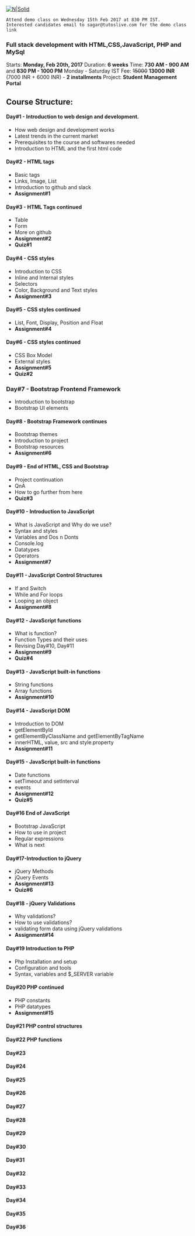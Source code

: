 [![N|Solid](http://www.tutoslive.com/img/logo_caption.png)](https://tutoslive.com)
```
Attend demo class on Wednesday 15th Feb 2017 at 830 PM IST.
Interested candidates email to sagar@tutoslive.com for the demo class link
```
### Full stack development with HTML,CSS,JavaScript, PHP and MySql
Starts: **Monday, Feb 20th, 2017** Duration: **6 weeks**
Time: **730 AM - 900 AM** and **830 PM - 1000 PM** Monday - Saturday IST
Fee: ~~15000~~ **13000 INR** (7000 INR + 6000 INR) - __2 installments__
Project: **Student Management Portal**
## Course Structure:

#### Day#1 - Introduction to web design and development.
- How web design and development works
- Latest trends in the current market
- Prerequisites to the course and softwares needed
- Introduction to HTML and the first html code

#### Day#2 - HTML tags
- Basic tags
- Links, Image, List
- Introduction to github and slack
- **Assignment#1**

#### Day#3 - HTML Tags continued
- Table
- Form
- More on github
- **Assignment#2**
- **Quiz#1**

#### Day#4 - CSS styles
- Introduction to CSS
- Inline and Internal styles
- Selectors
- Color, Background and Text styles
- **Assignment#3**

#### Day#5 - CSS styles continued
- List, Font, Display, Position and Float
- **Assignment#4**

#### Day#6 - CSS styles continued
- CSS Box Model
- External styles
- **Assignment#5**
- **Quiz#2**

### Day#7 - Bootstrap Frontend Framework
- Introduction to bootstrap
- Bootstrap UI elements

#### Day#8 - Bootstrap Framework continues
- Bootstrap themes
- Introduction to project
- Bootstrap resources
- **Assignment#6**

#### Day#9 - End of HTML, CSS and Bootstrap
- Project continuation
- QnA
- How to go further from here
- **Quiz#3**

#### Day#10 - Introduction to JavaScript
- What is JavaScript and Why do we use?
- Syntax and styles
- Variables and Dos n Donts
- Console.log
- Datatypes
- Operators
- **Assignment#7**

#### Day#11 - JavaScript Control Structures
- If and Switch
- While and For loops
- Looping an object
- **Assignment#8**

#### Day#12 - JavaScript functions
- What is function?
- Function Types and their uses
- Revising Day#10, Day#11
- **Assignment#9**
- **Quiz#4**

#### Day#13 - JavaScript built-in functions
- String functions
- Array functions
- **Assignment#10**

#### Day#14 - JavaScript DOM
- Introduction to DOM
- getElementById
- getElementByClassName and getElementByTagName
- innerHTML, value, src and style.property
- **Assignment#11**

#### Day#15 - JavaScript built-in functions
- Date functions
- setTimeout and setInterval
- events
- **Assignment#12**
- **Quiz#5**

#### Day#16 End of JavaScript
- Bootstrap JavaScript
- How to use in project
- Regular expressions
- What is next

#### Day#17-Introduction to jQuery
- jQuery Methods
- jQuery Events
- **Assignment#13**
- **Quiz#6**

#### Day#18 - jQuery Validations
- Why validations?
- How to use validations?
- validating form data using jQuery validations
- **Assignment#14**

#### Day#19 Introduction to PHP
- Php Installation and setup
- Configuration and tools
- Syntax, variables and $_SERVER variable

#### Day#20 PHP continued
- PHP constants
- PHP datatypes
- **Assignment#15**

#### Day#21 PHP control structures

#### Day#22 PHP functions

#### Day#23

#### Day#24

#### Day#25

#### Day#26

#### Day#27

#### Day#28

#### Day#29

#### Day#30

#### Day#31

#### Day#32

#### Day#33

#### Day#34

#### Day#35

#### Day#36
